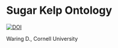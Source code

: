 # Sugar Kelp Ontology
[![DOI](https://zenodo.org/badge/397268227.svg)](https://zenodo.org/doi/10.5281/zenodo.11480899)

Waring D., Cornell University
